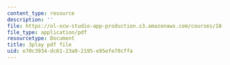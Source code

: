```yaml
---
content_type: resource
description: ''
file: https://ol-ocw-studio-app-production.s3.amazonaws.com/courses/18-06sc-linear-algebra-fall-2011/e70c3934dc6123a02195e95efe70cffa_2uDvRUowBzg.pdf
file_type: application/pdf
resourcetype: Document
title: 3play pdf file
uid: e70c3934-dc61-23a0-2195-e95efe70cffa
---
```


